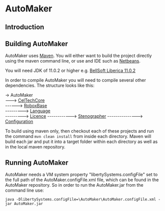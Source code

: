 # AutoMaker
## Introduction
## Building AutoMaker
AutoMaker uses [Maven](http://maven.apache.org/download.cgi). You will either want to build the project directly using the maven command line, or use and IDE such as [Netbeans](http://netbeans.apache.org/download/index.html).

You will need JDK of 11.0.2 or higher e.g. [BellSoft Liberica 11.0.2](https://bell-sw.com/pages/java-11.0.2/)

In order to compile AutoMaker you will need to compile several other dependencies. The structure looks like this:

-> AutoMaker  
---> [CelTechCore](https://github.com/George-CEL/CELTechCore)  
------> [RoboxBase](https://github.com/George-CEL/RoboxBase)  
---------> [Language](https://github.com/George-CEL/Language)  
---------> [Licence](https://github.com/George-CEL/Licence)
------------> [Stenographer](https://github.com/George-CEL/Stenographer)
---------------> [Configuration](https://github.com/George-CEL/Configuration)

To build using maven only, then checkout each of these projects and run the command ```mvn clean install``` from inside each directory. Maven will build each jar and put it into a target folder within each directory as well as in the local maven repository.

## Running AutoMaker
AutoMaker needs a VM system property "libertySystems.configFile" set to the full path of the AutoMaker.configFile.xml file, which can be found in the AutoMaker repository. So in order to run the AutoMaker.jar from the command line use:
 
```java -DlibertySystems.configFile=\AutoMaker\AutoMaker.configFile.xml -jar AutoMaker.jar```
